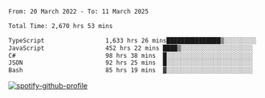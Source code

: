 <!--START_SECTION:waka-->

```txt
From: 20 March 2022 - To: 11 March 2025

Total Time: 2,670 hrs 53 mins

TypeScript                 1,633 hrs 26 mins███████████████▒░░░░░░░░░   61.16 %
JavaScript                 452 hrs 22 mins ████▒░░░░░░░░░░░░░░░░░░░░   16.94 %
C#                         98 hrs 38 mins  █░░░░░░░░░░░░░░░░░░░░░░░░   03.69 %
JSON                       92 hrs 25 mins  █░░░░░░░░░░░░░░░░░░░░░░░░   03.46 %
Bash                       85 hrs 19 mins  ▓░░░░░░░░░░░░░░░░░░░░░░░░   03.19 %
```

<!--END_SECTION:waka-->
[![spotify-github-profile](https://spotify-github-profile.vercel.app/api/view?uid=c00zprrvy9xiloa9qnco3hmng&cover_image=true&theme=novatorem&show_offline=false&background_color=121212&bar_color=53b14f&bar_color_cover=false)](https://spotify-github-profile.vercel.app/api/view?uid=c00zprrvy9xiloa9qnco3hmng&redirect=true)



